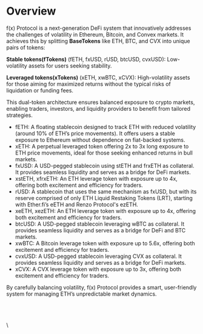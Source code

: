 # Overview

f(x) Protocol is a next-generation DeFi system that innovatively addresses the challenges of volatility in Ethereum, Bitcoin, and Convex markets. It achieves this by splitting **BaseTokens** like ETH, BTC, and CVX into unique pairs of tokens:

**Stable tokens(fTokens)** (fETH, fxUSD, rUSD, btcUSD, cvxUSD): Low-volatility assets for users seeking stability.

**Leveraged tokens(xTokens)** (xETH, xwBTC, xCVX): High-volatility assets for those aiming for maximized returns without the typical risks of liquidation or funding fees.

This dual-token architecture ensures balanced exposure to crypto markets, enabling traders, investors, and liquidity providers to benefit from tailored strategies.

* fETH: A floating stablecoin designed to track ETH with reduced volatility (around 10% of ETH’s price movements). It offers users a stable exposure to Ethereum without dependence on fiat-backed systems.
* xETH: A perpetual leveraged token offering 2x to 3x long exposure to ETH price movements, ideal for those seeking enhanced returns in bull markets.
* fxUSD: A USD-pegged stablecoin using stETH and frxETH as collateral. It provides seamless liquidity and serves as a bridge for DeFi markets.
* xstETH, xfrxETH: An ETH leverage token with exposure up to 4x, offering both excitement and efficiency for traders.
* rUSD: A stablecoin that uses the same mechanism as fxUSD, but with its reserve comprised of only ETH Liquid Restaking Tokens (LRT), starting with Ether.fi’s eETH and Renzo Protocol's ezETH.
* xeETH, xezETH: An ETH leverage token with exposure up to 4x, offering both excitement and efficiency for traders.
* btcUSD: A USD-pegged stablecoin leveraging wBTC as collateral. It provides seamless liquidity and serves as a bridge for DeFi and BTC markets.
* xwBTC: A Bitcoin leverage token with exposure up to 5.6x, offering both excitement and efficiency for traders.
* cvxUSD: A USD-pegged stablecoin leveraging CVX as collateral. It provides seamless liquidity and serves as a bridge for DeFi markets.
* xCVX: A CVX leverage token with exposure up to 3x, offering both excitement and efficiency for traders.

By carefully balancing volatility, f(x) Protocol provides a smart, user-friendly system for managing ETH’s unpredictable market dynamics.

\
\
\
\
